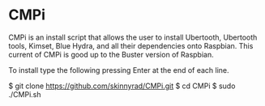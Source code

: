 # CMPi

CMPi is an install script that allows the user to install Ubertooth, Ubertooth tools, Kimset, Blue Hydra, and all their dependencies onto Raspbian. This current of CMPi is good up to the Buster version of Raspbian.

To install type the following pressing Enter at the end of each line.

$ git clone https://github.com/skinnyrad/CMPi.git
$ cd CMPi
$ sudo ./CMPi.sh
